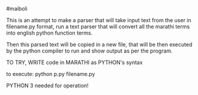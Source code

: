 #maiboli

This is an attempt to make a parser that will take input text from the user in filename.py format, run a text parser that will convert all the marathi terms into english python function terms.

Then this parsed text will be copied in a new file, that will be then executed by the python compiler to run and show output as per the program.

TO TRY, WRITE code in MARATHI as PYTHON's syntax

to execute: python p.py filename.py

PYTHON 3 needed for operation!
